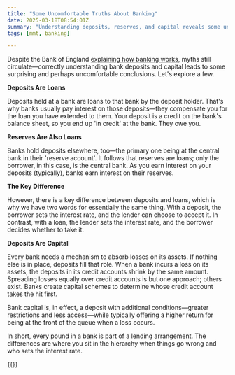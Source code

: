 ```yaml
---
title: "Some Uncomfortable Truths About Banking"
date: 2025-03-18T08:54:01Z
summary: "Understanding deposits, reserves, and capital reveals some uncomfortable truths"
tags: [mmt, banking]

---
```



Despite the Bank of England [explaining how banking works][1], myths still
circulate—correctly understanding bank deposits and capital leads to
some surprising and perhaps uncomfortable conclusions. Let's explore
a few.

**Deposits Are Loans**

Deposits held at a bank are loans to that bank by the deposit
holder. That's why banks usually pay interest on those deposits—they
compensate you for the loan you have extended to them. Your deposit is
a credit on the bank's balance sheet, so you end up 'in credit' at the
bank. They owe you.

**Reserves Are Also Loans**

Banks hold deposits elsewhere, too—the primary one being at the central
bank in their 'reserve account'. It follows that reserves are loans; only
the borrower, in this case, is the central bank. As you earn interest
on your deposits (typically), banks earn interest on their reserves.

**The Key Difference**

However, there is a key difference between deposits and loans, which is
why we have two words for essentially the same thing. With a deposit,
the borrower sets the interest rate, and the lender can choose to accept
it. In contrast, with a loan, the lender sets the interest rate, and
the borrower decides whether to take it.

**Deposits Are Capital**

Every bank needs a mechanism to absorb losses on its assets. If nothing
else is in place, deposits fill that role. When a bank incurs a loss
on its assets, the deposits in its credit accounts shrink by the same
amount. Spreading losses equally over credit accounts is but one approach;
others exist. Banks create capital schemes to determine whose credit
account takes the hit first.

Bank capital is, in effect, a deposit with additional conditions—greater
restrictions and less access—while typically offering a higher return
for being at the front of the queue when a loss occurs.

In short, every pound in a bank is part of a lending arrangement. The
differences are where you sit in the hierarchy when things go wrong and
who sets the interest rate.

{{<joindiscord>}}

[1]: https://www.bankofengland.co.uk/quarterly-bulletin/2014/q1/money-creation-in-the-modern-economy
